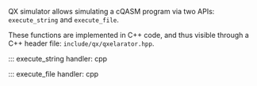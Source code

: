QX simulator allows simulating a cQASM program via two APIs: `execute_string` and `execute_file`.

These functions are implemented in C++ code, and thus visible through a C++ header file: `include/qx/qxelarator.hpp`.

::: execute_string
    handler: cpp

::: execute_file
    handler: cpp
